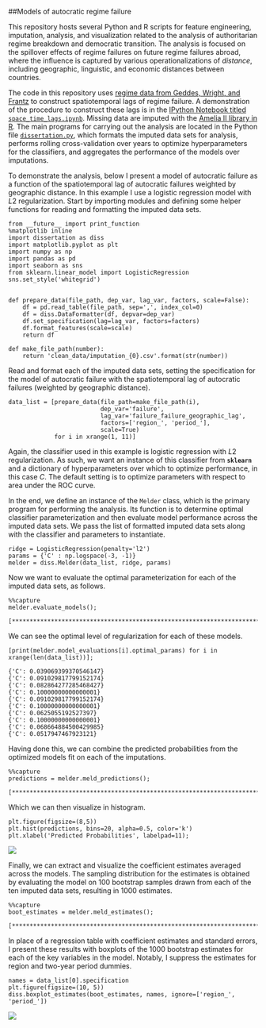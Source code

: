 
##Models of autocratic regime failure

This repository hosts several Python and R scripts for feature engineering, imputation, analysis, and visualization related to the analysis of authoritarian regime breakdown and democratic transition. The analysis is focused on the spillover effects of regime failures on future regime failures abroad, where the influence is captured by various operationalizations of *distance*, including geographic, linguistic, and economic distances between countries. 

The code in this repository uses [regime data from Geddes, Wright, and Frantz](http://dictators.la.psu.edu/ 'Autocratic Regimes') to construct spatiotemporal lags of regime failure. A demonstration of the procedure to construct these lags is in the [IPython Notebook titled `space_time_lags.ipynb`](https://github.com/thomasbrawner/regime_failure/blob/master/space_time_lags.ipynb). Missing data are imputed with the [Amelia II library in R](http://gking.harvard.edu/amelia 'Amelia II: A Program for Missing Data'). The main programs for carrying out the analysis are located in the Python file [`dissertation.py`](https://github.com/thomasbrawner/regime_failure/blob/master/dissertation.py), which formats the imputed data sets for analysis, performs rolling cross-validation over years to optimize hyperparameters for the classifiers, and aggregates the performance of the models over imputations. 

To demonstrate the analysis, below I present a model of autocratic failure as a function of the spatiotemporal lag of autocratic failures weighted by geographic distance. In this example I use a logistic regression model with $L2$ regularization. Start by importing modules and defining some helper functions for reading and formatting the imputed data sets. 


    from __future__ import print_function
    %matplotlib inline 
    import dissertation as diss
    import matplotlib.pyplot as plt 
    import numpy as np 
    import pandas as pd 
    import seaborn as sns 
    from sklearn.linear_model import LogisticRegression
    sns.set_style('whitegrid') 
    
    
    def prepare_data(file_path, dep_var, lag_var, factors, scale=False): 
        df = pd.read_table(file_path, sep=',', index_col=0)
        df = diss.DataFormatter(df, depvar=dep_var)
        df.set_specification(lag=lag_var, factors=factors)
        df.format_features(scale=scale)
        return df
    
    def make_file_path(number): 
        return 'clean_data/imputation_{0}.csv'.format(str(number))

Read and format each of the imputed data sets, setting the specification for the model of autocratic failure with the spatiotemporal lag of autocratic failures (weighted by geographic distance). 


    data_list = [prepare_data(file_path=make_file_path(i), 
                              dep_var='failure', 
                              lag_var='failure_failure_geographic_lag', 
                              factors=['region_', 'period_'], 
                              scale=True)
                 for i in xrange(1, 11)]

Again, the classifier used in this example is logistic regression with $L2$ regularization. As such, we want an instance of this classifier from **`sklearn`** and a dictionary of hyperparameters over which to optimize performance, in this case $C$. The default setting is to optimize parameters with respect to area under the ROC curve.

In the end, we define an instance of the `Melder` class, which is the primary program for performing the analysis. Its function is to determine optimal classifier parameterization and then evaluate model performance across the imputed data sets. We pass the list of formatted imputed data sets along with the classifier and parameters to instantiate. 


    ridge = LogisticRegression(penalty='l2')
    params = {'C' : np.logspace(-3, -1)}
    melder = diss.Melder(data_list, ridge, params)

Now we want to evaluate the optimal parameterization for each of the imputed data sets, as follows. 


    %%capture
    melder.evaluate_models(); 

    [************************************************************************]100% 


We can see the optimal level of regularization for each of these models. 


    [print(melder.model_evaluations[i].optimal_params) for i in xrange(len(data_list))]; 

    {'C': 0.039069399370546147}
    {'C': 0.091029817799152174}
    {'C': 0.082864277285468427}
    {'C': 0.10000000000000001}
    {'C': 0.091029817799152174}
    {'C': 0.10000000000000001}
    {'C': 0.0625055192527397}
    {'C': 0.10000000000000001}
    {'C': 0.068664884500429985}
    {'C': 0.0517947467923121}


Having done this, we can combine the predicted probabilities from the optimized models fit on each of the imputations. 


    %%capture
    predictions = melder.meld_predictions(); 

    [************************************************************************]100% 


Which we can then visualize in histogram. 


    plt.figure(figsize=(8,5))
    plt.hist(predictions, bins=20, alpha=0.5, color='k')
    plt.xlabel('Predicted Probabilities', labelpad=11); 


<img src='output_13_0.png'>


Finally, we can extract and visualize the coefficient estimates averaged across the models. The sampling distribution for the estimates is obtained by evaluating the model on 100 bootstrap samples drawn from each of the ten imputed data sets, resulting in 1000 estimates. 


    %%capture
    boot_estimates = melder.meld_estimates(); 

    [************************************************************************]100% 


In place of a regression table with coefficient estimates and standard errors, I present these results with boxplots of the 1000 bootstrap estimates for each of the key variables in the model. Notably, I suppress the estimates for region and two-year period dummies. 


    names = data_list[0].specification
    plt.figure(figsize=(10, 5))
    diss.boxplot_estimates(boot_estimates, names, ignore=['region_', 'period_'])


<img src='output_17_0.png'>

